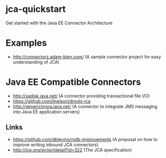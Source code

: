 jca-quickstart
==============

Get started with the Java EE Connector Architecture

# Examples

* http://connectorz.adam-bien.com/ (A sample connector project for easy understanding of JCA)

# Java EE Compatible Connectors

* http://xadisk.java.net/ (A connector providing transactional file I/O)
* https://github.com/ljnelson/drools-jca 
* http://genericjmsra.java.net/ (A connector to integrate JMS messaging into Java EE application servers)

## Links

* https://github.com/dblevins/mdb-improvements (A proposal on how to improve writing inbound JCA connectors)
* http://jcp.org/en/jsr/detail?id=322 (The JCA specification)